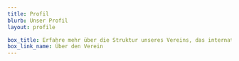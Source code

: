 ```yaml
---
title: Profil
blurb: Unser Profil
layout: profile

box_title: Erfahre mehr über die Struktur unseres Vereins, das internationale Netzwerk und die Rolle unseres Vorstands
box_link_name: Über den Verein
---
```


